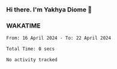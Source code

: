### Hi there. I'm Yakhya Diome 👋

### WAKATIME
<!--START_SECTION:waka-->

```txt
From: 16 April 2024 - To: 22 April 2024

Total Time: 0 secs

No activity tracked
```

<!--END_SECTION:waka-->
